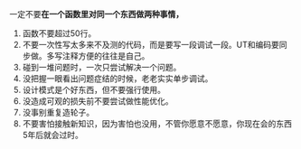 

一定不要**在一个函数里对同一个东西做两种事情，**


1. 函数不要超过50行。
2. 不要一次性写太多来不及测的代码，而是要写一段调试一段。UT和编码要同步做。多写注释方便的往往是自己。
3. 碰到一堆问题时，一次只尝试解决一个问题。
4. 没把握一眼看出问题症结的时候，老老实实单步调试。
5. 设计模式是个好东西，但不要强行使用。
6. 没造成可观的损失前不要尝试做性能优化。
7. 没事别重复造轮子。
8. 不要害怕接触新知识，因为害怕也没用，不管你愿意不愿意，你现在会的东西5年后就会过时。
